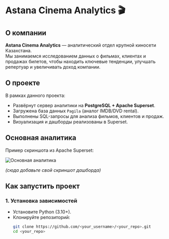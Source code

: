 # Astana Cinema Analytics 🎬

## О компании
**Astana Cinema Analytics** — аналитический отдел крупной киносети Казахстана.  
Мы занимаемся исследованием данных о фильмах, клиентах и продажах билетов, чтобы находить ключевые тенденции, улучшать репертуар и увеличивать доход компании.  

## О проекте
В рамках данного проекта:
- Развёрнут сервер аналитики на **PostgreSQL + Apache Superset**.
- Загружена база данных `Pagila` (аналог IMDB/DVD rental).
- Выполнены SQL-запросы для анализа фильмов, клиентов и продаж.
- Визуализация и дашборды реализованы в Superset.

## Основная аналитика
Пример скриншота из Apache Superset:  

![Основная аналитика](screenshots/main_dashboard.png)

*(сюда добавьте свой скриншот дашборда)*

## Как запустить проект

### 1. Установка зависимостей
- Установите Python (3.10+).
- Клонируйте репозиторий:
  ```bash
  git clone https://github.com/<your_username>/<your_repo>.git
  cd <your_repo>

